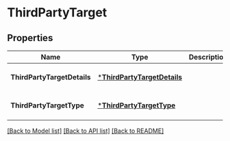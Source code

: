 # ThirdPartyTarget

## Properties
Name | Type | Description | Notes
------------ | ------------- | ------------- | -------------
**ThirdPartyTargetDetails** | [***ThirdPartyTargetDetails**](ThirdPartyTargetDetails.md) |  | [optional] [default to null]
**ThirdPartyTargetType** | [***ThirdPartyTargetType**](ThirdPartyTargetType.md) |  | [optional] [default to null]

[[Back to Model list]](../README.md#documentation-for-models) [[Back to API list]](../README.md#documentation-for-api-endpoints) [[Back to README]](../README.md)

